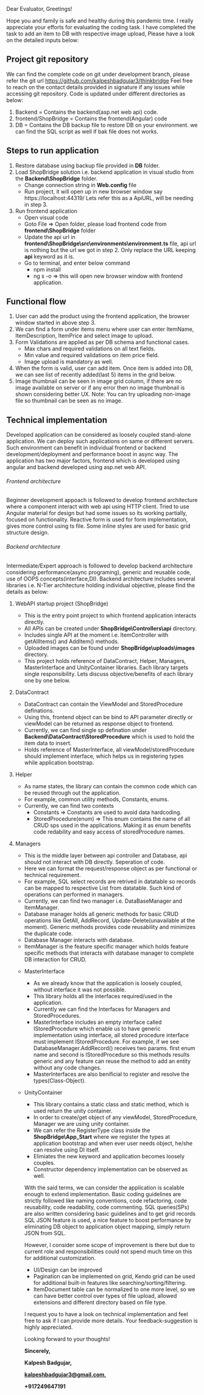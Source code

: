 Dear Evaluator, Greetings!

Hope you and family is safe and healthy during this pandemic time. I really appreciate your efforts for evaluating the coding task.
I have completed the task to add an item to DB with respective image upload, Please have a look on the detailed inputs below:

## Project git repository
We can find the complete code on git under development branch, please refer the git url https://github.com/kalpeshbadgujar3/thinkbridge
Feel free to reach on the contact details provided in signature if any issues while accessing git repository.
Code is updated under different directories as below:
1. Backend = Contains the backend(asp.net web api) code.
2. frontend/ShopBridge = Contains the frontend(Angular) code
3. DB = Contains the DB backup file to restore DB on your environment. we can find the SQL script as well if bak file does not works.

## Steps to run application
1. Restore database using backup file provided in **DB** folder.
2. Load ShopBridge solution i.e. backend application in visual studio from the **Backend\ShopBridge** folder.
	- Change connection string in **Web.config** file
	- Run project, it will open up in new browser window say https://localhost:44319/ Lets refer this as a ApiURL, will be needing in step 3.
3. Run frontend application
	- Open visual code
	- Goto File => Open folder, please load frontend code from **frontend\ShopBridge** folder
	- Update the api url in **frontend\ShopBridge\src\environments\environment.ts** file, api url is nothing but the url we got in step 2. 
	  Only replace the URL keeping **api** keyword as it is.
	- Go to terminal, and enter below command
		- npm install
		- ng s -o  => this will open new browser window with frontend application.

## Functional flow
1. User can add the product using the frontend application, the browser window started in above step 3.
2. We can find a form under items menu where user can enter ItemName, ItemDescription, ItemPrice and select image to upload.
3. Form Validations are applied as per DB schema and functional cases.
	- Max chars and required validations on all text fields.
	- Min value and required validations on item price field.
	- Image upload is mandatory as well.
4. When the form is valid, user can add item. Once item is added into DB, we can see list of recently added(last 5) items in the grid below.
5. Image thumbnail can be seen in image grid column, if there are no image available on server or if any error then no image thumbnail is shown considering better UX.
Note: You can try uploading non-image file so thumbnail can be seen as no image.
 
## Technical implementation
Developed application can be considered as loosely coupled stand-alone application. We can deploy such applications on same or different servers.
Such environment can benefit in individual frontend or backend development/deployment and performance boost in async way.
The application has two major factors, frontend which is developed using angular and backend developed using asp.net web API.

###### Frontend architecture
Beginner development appoach is followed to develop frontend architecture where a component interact with web api using HTTP client.
Tried to use Angular material for design but had some issues so its working partially, focused on functionality.
Reactive form is used for form implementation, gives more control using ts file. Some inline styles are used for basic grid structure design.

###### Backend architecture
Intermediate/Expert approach is followed to develop backend architecture considering performance(async programing), 
generic and reusable code, use of OOPS concepts(interface,DI).
Backend architecture includes several libraries i.e. N-Tier architecture holding individual objective, please find the details as below:
1. WebAPI startup project (ShopBridge)
	- This is the entry point project to which frontend application interacts directly.
	- All APIs can be created under **ShopBridge\Controllers\api** directory.
	- Includes single API at the moment i.e. ItemController with getAllItems() and AddItem() methods.
	- Uploaded images can be found under **ShopBridge\uploads\images** directory.
	- This project holds reference of DataContract, Helper, Managers, MasterInterface and UnityContainer libraries. Each library targets single responsibility.
	Lets discuss objective/benefits of each library one by one below.

2. DataContract
	- DataContract can contain the ViewModel and StoredProcedure definations.
	- Using this, frontend object can be bind to API parameter directly or viewModel can be returned as response object to frontend.
	- Currently, we can find single sp defination under **Backend\DataContract\StoredProcedure** which is used to hold the item data to insert.
	- Holds reference of MasterInterface, all viewModel/storedProcedure should implement interface, which helps us in registering types while application bootstrap.

3. Helper
	- As name states, the library can contain the common code which can be reused through out the application.
	- For example, common utility methods, Constants, enums.
	- Currently, we can find two contexts
		- Constants => Constants are used to avoid data hardcoding.
		- StoredProcedure(enum) => This enum contains the name of all CRUD sps used in the applications.
		Making it as enum benefits code redability and easy access of storedProcedure names.

4. Managers
	- This is the middle layer between api controller and Database, api should not interact with DB directly. Seperation of code.
	- Here we can format the request/response object as per functional or technical requirement.
	- For example, SQL select records are retrived in datatable so records can be mapped to respective List<object> from datatable. 
	  Such kind of operations can performed in managers.
	- Currently, we can find two manager i.e. DataBaseManager and ItemManager.
	- Database manager holds all generic methods for basic CRUD operations like GetAll, AddRecord, Update-Delete(unavailable at the moment). 
	  Generic methods provides code reusability and minimizes the duplicate code.
	- Database Manager interacts with database.
	- ItemManager is the feature specific manager which holds feature specific methods that 
	interacts with database manager to complete DB interaction for CRUD.
	
5. MasterInterface
	- As we already know that the application is loosely coupled, without interface it was not possible.
	- This library holds all the interfaces required/used in the application.
	- Currently we can find the Interfaces for Managers and StoredProcedures.
	- MasterInterface includes an empty interface called IStoredProcedure which enable us to have generic implementation using interface, all stored procedure interface must implement IStoredProcedure.
	  For example, if we see DatabaseManager.AddRecord() receives two params. first enum name and second is IStoredProcedure so this methods results generic and any feature can reuse the method to add an entity without any code changes. 
	- MasterInterfaces are also benificial to register and resolve the types(Class-Object). 

6. UnityContainer
    - This library contains a static class and static method, which is used return the unity container.
	- In order to create/get object of any viewModel, StoredProcedure, Manager we are using unity container.
	- We can refer the RegisterType class inside the **ShopBridge\App_Start** where we register the types at application bootstrap and when ever user needs object, he/she can resolve using DI itself.
	- Elimiates the new keyword and application becomes loosely couples.
	- Constructor dependency implementation can be observed as well.
	
With the said terms, we can consider the application is scalable enough to extend implementation. 
Basic coding guidelines are strictly followed like naming conventions, code refactoring, code reusability, code readability, code commenting. 
SQL queries(SPs) are also written considering basic guidelines and to get grid records SQL JSON feature is used, a nice feature to boost performance by eliminating DB object to application object mapping, simply return JSON from SQL.

However, I consider some scope of improvement is there but due to current role and responsibilities could not spend much time on this for additional customization.
- UI/Design can be improved
- Pagination can be implemented on grid, Kendo grid can be used for additional built-in features like searching/sorting/filtering.
- ItemDocument table can be normalized to one more level, so we can have better control over types of file upload, allowed extensions and different directory based on file type.


I request you to have a look on technical implementation and feel free to ask if I can provide more details.
Your feedback-suggestion is highly appreciated.

Looking forward to your thoughts!


**Sincerely,**

**Kalpesh Badgujar,**

**kalpeshbadgujar3@gmail.com,**

**+917249647191**
   

